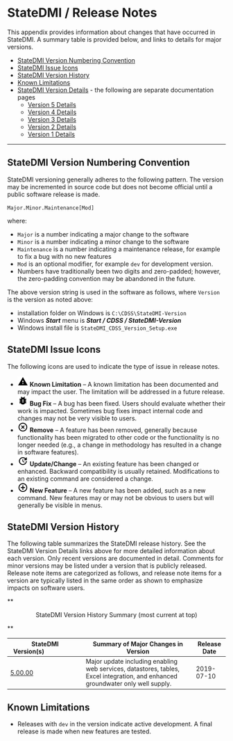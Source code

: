 # StateDMI / Release Notes #

This appendix provides information about changes that have occurred in StateDMI.
A summary table is provided below, and links to details for major versions.

* [StateDMI Version Numbering Convention](#statedmi-version-numbering-convention)
* [StateDMI Issue Icons](#statedmi-issue-icons)
* [StateDMI Version History](#statedmi-version-history)
* [Known Limitations](#known-limitations)
* [StateDMI Version Details](#statedmi-version-details) - the following are separate documentation pages
	+ [Version 5 Details](release-notes-05.md)
	+ [Version 4 Details](release-notes-04.md)
	+ [Version 3 Details](release-notes-03.md)
	+ [Version 2 Details](release-notes-02.md)
	+ [Version 1 Details](release-notes-01.md)

---------------

## StateDMI Version Numbering Convention ##

StateDMI versioning generally adheres to the following pattern.
The version may be incremented in source code but does not become official until a public software release is made.

```
Major.Minor.Maintenance[Mod]
```
where:

* `Major` is a number indicating a major change to the software
* `Minor` is a number indicating a minor change to the software
* `Maintenance` is a number indicating a maintenance release,
for example to fix a bug with no new features
* `Mod` is an optional modifier, for example `dev` for development version.
* Numbers have traditionally been two digits and zero-padded;
however, the zero-padding convention may be abandoned in the future.

The above version string is used in the software as follows, where `Version` is the version as noted above:

* installation folder on Windows is `C:\CDSS\StateDMI-Version`
* Windows ***Start*** menu is ***Start / CDSS / StateDMI-Version***
* Windows install file is `StateDMI_CDSS_Version_Setup.exe`

## StateDMI Issue Icons ##

The following icons are used to indicate the type of issue in release notes.

* ![limitation](limitation.png) **Known Limitation** – A known limitation has been documented and may impact the user.
The limitation will be addressed in a future release.
* ![bug](bug.png) **Bug Fix** – A bug has been fixed.  Users should evaluate whether their work is impacted.
Sometimes bug fixes impact internal code and changes may not be very visible to users.
* ![remove](remove.png) **Remove** – A feature has been removed, generally because functionality
has been migrated to other code or the functionality is no longer needed (e.g., a change in methodology
has resulted in a change in software features).
* ![change](change.png) **Update/Change** – An existing feature has been changed or enhanced.
Backward compatibility is usually retained.  Modifications to an existing command are considered a change.
* ![new](new.png) **New Feature** – A new feature has been added, such as a new command.
New features may or may not be obvious to users but will generally be visible in menus.

## StateDMI Version History ##

The following table summarizes the StateDMI release history.
See the StateDMI Version Details links above for more detailed information about each version.
Only recent versions are documented in detail.
Comments for minor versions may be listed under a version that is publicly released.
Release note items are categorized as follows,
and release note items for a version are typically listed in the same order as shown to emphasize impacts on software users.

**<p style="text-align: center;">
StateDMI Version History Summary (most current at top)
</p>**

|**StateDMI Version(s)**&nbsp;&nbsp;&nbsp;&nbsp;&nbsp;&nbsp;&nbsp;&nbsp;&nbsp;&nbsp;&nbsp;&nbsp;&nbsp;&nbsp;&nbsp;&nbsp;&nbsp;&nbsp;&nbsp;&nbsp;|**Summary of Major Changes in Version**|**Release Date**|
|--|--|--|
|[5.00.00](release-notes-05.md)|Major update including enabling web services, datastores, tables, Excel integration, and enhanced groundwater only well supply.|2019-07-10|

## Known Limitations ##

* Releases with `dev` in the version indicate active development.
A final release is made when new features are tested.
